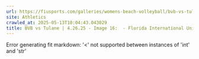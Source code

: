 ```yaml
---
url: https://fiusports.com/galleries/womens-beach-volleyball/bvb-vs-tulane-4-26-25/image-16/358/62880
site: Athletics
crawled_at: 2025-05-13T10:04:43.043029
title: BVB vs Tulane | 4.26.25 - Image 16:  - Florida International University
---
```


Error generating fit markdown: '<' not supported between instances of 'int' and 'str'
